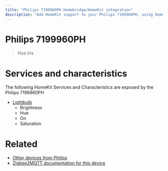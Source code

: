 ```yaml
---
title: "Philips 7199960PH Homebridge/HomeKit integration"
description: "Add HomeKit support to your Philips 7199960PH, using Homebridge, Zigbee2MQTT and homebridge-z2m."
---
```

<!---
This file has been GENERATED using src/docgen/docgen.ts
DO NOT EDIT THIS FILE MANUALLY!
-->
# Philips 7199960PH
> Hue Iris


# Services and characteristics
The following HomeKit Services and Characteristics are exposed by
the Philips 7199960PH

* [Lightbulb](../../light.md)
  * Brightness
  * Hue
  * On
  * Saturation


# Related
* [Other devices from Philips](../index.md#philips)
* [Zigbee2MQTT documentation for this device](https://www.zigbee2mqtt.io/devices/7199960PH.html)